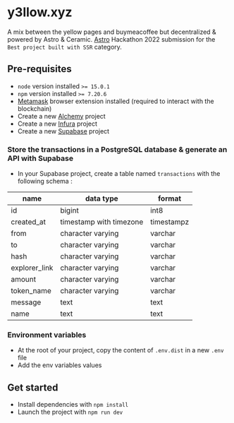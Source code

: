 # y3llow.xyz

A mix between the yellow pages and buymeacoffee but decentralized & powered by Astro & Ceramic.
[Astro](https://astro.build) Hackathon 2022 submission for the `Best project built with SSR` category.
## Pre-requisites
- `node` version installed `>= 15.0.1`
- `npm` version installed `>= 7.20.6`
- [Metamask](https://metamask.io/) browser extension installed (required to interact with the blockchain)
- Create a new [Alchemy](https://www.alchemy.com) project
- Create a new [Infura](https://infura.io) project
- Create a new [Supabase](https://supabase.com) project

### Store the transactions in a PostgreSQL database & generate an API with Supabase
- In your Supabase project, create a table named `transactions` with the following schema :

| name       	| data type               	| format     	|
|------------	|-------------------------	|------------	|
| id            | bigint                    | int8          |
| created_at 	| timestamp with timezone 	| timestampz 	|
| from       	| character varying       	| varchar       |
| to         	| character varying       	| varchar       |
| hash         	| character varying       	| varchar       |
| explorer_link | character varying       	| varchar       |
| amount        | character varying       	| varchar       |
| token_name    | character varying       	| varchar       |
| message       | text                  	| text          |
| name          | text                  	| text          |

### Environment variables
- At the root of your project, copy the content of `.env.dist` in a new `.env` file
- Add the env variables values

## Get started
- Install dependencies with `npm install`
- Launch the project with `npm run dev`

